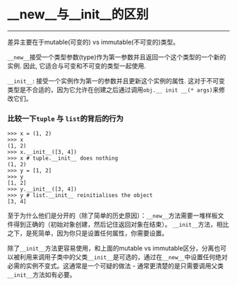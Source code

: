 # __new__与__init__的区别
---

差异主要在于mutable(可变的) vs immutable(不可变的)类型。

`__new__`接受一个类型参数(type)作为第一参数并且返回一个这个类型的一个新的实例. 因此, 它适合与可变和不可变的类型一起使用.

`__init__`: 接受一个实例作为第一的参数并且更新这个实例的属性. 这对于不可变类型是不合适的，因为它允许在创建之后通过调用`obj.__ init __(* args)`来修改它们。

### 比较一下`tuple` 与 `list`的背后的行为

```
>>> x = (1, 2)
>>> x
(1, 2)
>>> x.__init__([3, 4])
>>> x # tuple.__init__ does nothing
(1, 2)
>>> y = [1, 2]
>>> y
[1, 2]
>>> y.__init__([3, 4])
>>> y # list.__init__ reinitialises the object
[3, 4]
```
至于为什么他们是分开的（除了简单的历史原因）：`__new__`方法需要一堆样板文件得到正确的（初始对象创建，然后记住返回对象在结束）。 `__init__`方法，相比之下，是死简单，因为你只是设置任何属性，你需要设置。

除了`__init__`方法更容易使用，和上面的mutable vs immutable区分，分离也可以被利用来调用子类中的父类`__init__`是可选的，通过在`__new__`中设置任何绝对必需的实例不变式。这通常是一个可疑的做法 - 通常更清楚的是只需要调用父类`__init__`方法如有必要。
